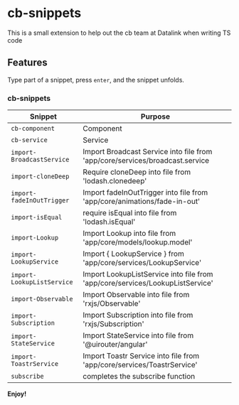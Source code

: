 # cb-snippets

This is a small extension to help out the cb team at Datalink when writing TS code

## Features

Type part of a snippet, press `enter`, and the snippet unfolds.

### cb-snippets

| Snippet                      | Purpose                                                                       |
| ---------------------------- | ----------------------------------------------------------------------------- |
| `cb-component`               | Component                                                                     |
| `cb-service`                 | Service                                                                       |
| `import-BroadcastService`    | Import Broadcast Service into file from 'app/core/services/broadcast.service  |
| `import-cloneDeep`           | Require cloneDeep into file from 'lodash.clonedeep'                           |
| `import-fadeInOutTrigger`    | Import fadeInOutTrigger into file from 'app/core/animations/fade-in-out'      |
| `import-isEqual`             | require isEqual into file from 'lodash.isEqual'                               |
| `import-Lookup`              | Import Lookup into file from 'app/core/models/lookup.model'                   |
| `import-LookupService`       | Import { LookupService } from 'app/core/services/LookupService'               |
| `import-LookupListService`   | Import LookupListService into file from 'app/core/services/LookupListService' |
| `import-Observable`          | Import Observable into file from 'rxjs/Observable'                            |
| `import-Subscription`        | Import Subscription into file from 'rxjs/Subscription'                        |
| `import-StateService`        | Import StateService into file from '@uirouter/angular'                        |
| `import-ToastrService`       | Import Toastr Service into file from 'app/core/services/ToastrService'        |
| `subscribe`                  | completes the subscribe function                                              |


**Enjoy!**
